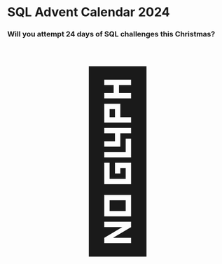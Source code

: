 # SQL Advent Calendar 2024
### Will you attempt 24 days of SQL challenges this Christmas?

# <div style="font-size: 14em; text-align: center;">🎄</div>
